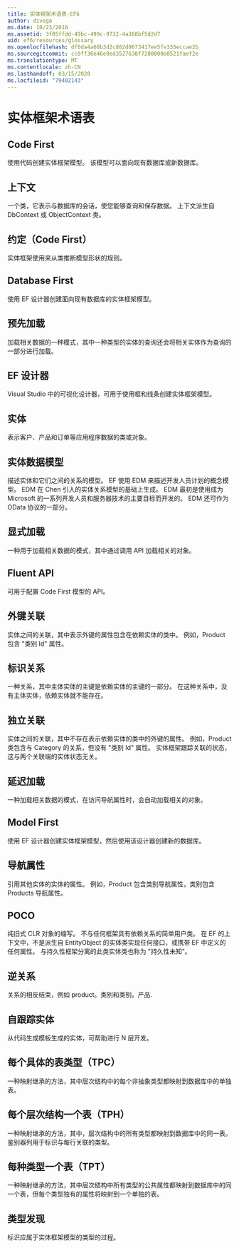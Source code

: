 ```yaml
---
title: 实体框架术语表-EF6
author: divega
ms.date: 10/23/2016
ms.assetid: 3f05ffdd-49bc-499c-9732-4a368bf5d2d7
uid: ef6/resources/glossary
ms.openlocfilehash: df0da4a68b3d2c882d9673417ee5fe335eccae2b
ms.sourcegitcommit: cc0ff36e46e9ed3527638f7208000e8521faef2e
ms.translationtype: MT
ms.contentlocale: zh-CN
ms.lasthandoff: 03/15/2020
ms.locfileid: "79402143"
---
```

# <a name="entity-framework-glossary"></a>实体框架术语表
## <a name="code-first"></a>Code First
使用代码创建实体框架模型。 该模型可以面向现有数据库或新数据库。

## <a name="context"></a>上下文
一个类，它表示与数据库的会话，使您能够查询和保存数据。 上下文派生自 DbContext 或 ObjectContext 类。

## <a name="convention-code-first"></a>约定（Code First）
实体框架使用来从类推断模型形状的规则。

## <a name="database-first"></a>Database First
使用 EF 设计器创建面向现有数据库的实体框架模型。

## <a name="eager-loading"></a>预先加载
加载相关数据的一种模式，其中一种类型的实体的查询还会将相关实体作为查询的一部分进行加载。

## <a name="ef-designer"></a>EF 设计器
Visual Studio 中的可视化设计器，可用于使用框和线条创建实体框架模型。

## <a name="entity"></a>实体
表示客户、产品和订单等应用程序数据的类或对象。

## <a name="entity-data-model"></a>实体数据模型
描述实体和它们之间的关系的模型。 EF 使用 EDM 来描述开发人员计划的概念模型。 EDM 在 Chen 引入的实体关系模型的基础上生成。 EDM 最初是使用成为 Microsoft 的一系列开发人员和服务器技术的主要目标而开发的。 EDM 还可作为 OData 协议的一部分。

## <a name="explicit-loading"></a>显式加载
一种用于加载相关数据的模式，其中通过调用 API 加载相关的对象。

## <a name="fluent-api"></a>Fluent API
可用于配置 Code First 模型的 API。

## <a name="foreign-key-association"></a>外键关联
实体之间的关联，其中表示外键的属性包含在依赖实体的类中。 例如，Product 包含 "类别 Id" 属性。

## <a name="identifying-relationship"></a>标识关系
一种关系，其中主体实体的主键是依赖实体的主键的一部分。 在这种关系中，没有主体实体，依赖实体就不能存在。

## <a name="independent-association"></a>独立关联
实体之间的关联，其中不存在表示依赖实体的类中的外键的属性。 例如，Product 类包含与 Category 的关系，但没有 "类别 Id" 属性。 实体框架跟踪关联的状态，这与两个关联端的实体状态无关。

## <a name="lazy-loading"></a>延迟加载
一种加载相关数据的模式，在访问导航属性时，会自动加载相关的对象。

## <a name="model-first"></a>Model First
使用 EF 设计器创建实体框架模型，然后使用该设计器创建新的数据库。

## <a name="navigation-property"></a>导航属性
引用其他实体的实体的属性。 例如，Product 包含类别导航属性，类别包含 Products 导航属性。

## <a name="poco"></a>POCO
纯旧式 CLR 对象的缩写。 不与任何框架具有依赖关系的简单用户类。 在 EF 的上下文中，不是派生自 EntityObject 的实体类实现任何接口，或携带 EF 中定义的任何属性。 与持久性框架分离的此类实体类也称为 "持久性未知"。  

## <a name="relationship-inverse"></a>逆关系
关系的相反结束，例如 product。类别和类别。产品.

## <a name="self-tracking-entity"></a>自跟踪实体
从代码生成模板生成的实体，可帮助进行 N 层开发。

## <a name="table-per-concrete-type-tpc"></a>每个具体的表类型（TPC）
一种映射继承的方法，其中层次结构中的每个非抽象类型都映射到数据库中的单独表。

## <a name="table-per-hierarchy-tph"></a>每个层次结构一个表（TPH）
一种映射继承的方法，其中，层次结构中的所有类型都映射到数据库中的同一表。 鉴别器列用于标识与每行关联的类型。

## <a name="table-per-type-tpt"></a>每种类型一个表（TPT）
一种映射继承的方法，其中层次结构中所有类型的公共属性都映射到数据库中的同一个表，但每个类型独有的属性将映射到一个单独的表。

## <a name="type-discovery"></a>类型发现
标识应属于实体框架模型的类型的过程。
